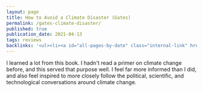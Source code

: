 ```yaml
---
layout: page
title: How to Avoid a Climate Disaster (Gates)
permalink: /gates-climate-disaster/
published: true
publication_date: 2021-04-13
tags: reviews
backlinks: '<ul><li><a id="all-pages-by-date" class="internal-link" href="/all-pages-by-date/">All pages by date</a></li><li><a id="books-published-in-2021" class="internal-link" href="/books-published-in-2021/">Books I&#39;ve read that were published in 2021</a></li><li><a id="books-read-in-2021" class="internal-link" href="/books-read-in-2021/">Books I read in 2021</a></li><li><a id="books-tagged-climate-change" class="internal-link" href="/books-tagged-climate-change/">Books tagged &#39;climate-change&#39;</a></li><li><a id="books-tagged-nonfiction" class="internal-link" href="/books-tagged-nonfiction/">Books tagged &#39;nonfiction&#39;</a></li><li><a id="books-tagged-science" class="internal-link" href="/books-tagged-science/">Books tagged &#39;science&#39;</a></li><li><a id="reviews" class="internal-link" href="/reviews/">Reviews</a></li></ul>'
---
```


I learned a lot from this book. I hadn't read a primer on climate change before, and this served that purpose well. I feel far more informed than I did, and also feel inspired to more closely follow the political, scientific, and technological conversations around climate change.